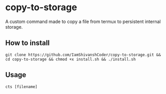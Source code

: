 # copy-to-storage
A custom command made to copy a file from termux to persistent internal storage.

## How to install
```
git clone https://github.com/IamShivanshCoder/copy-to-storage.git && cd copy-to-storage && chmod +x install.sh && ./install.sh
```
## Usage

```
cts [filename]

```
